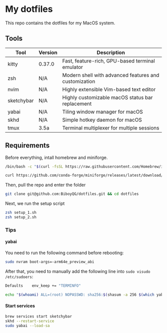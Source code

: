 # My dotfiles

This repo contains the dotfiles for my MacOS system.

## Tools

| Tool       | Version | Description                                           |
| ---------- | ------- | ----------------------------------------------------- |
| kitty      | 0.37.0  | Fast, feature-rich, GPU-based terminal emulator       |
| zsh        | N/A     | Modern shell with advanced features and customization |
| nvim       | N/A     | Highly extensible Vim-based text editor               |
| sketchybar | N/A     | Highly customizable macOS status bar replacement      |
| yabai      | N/A     | Tiling window manager for macOS                       |
| skhd       | N/A     | Simple hotkey daemon for macOS                        |
| tmux       | 3.5a    | Terminal multiplexer for multiple sessions            |

## Requirements

Before everything, intall homebrew and miniforge.

```bash
/bin/bash -c "$(curl -fsSL https://raw.githubusercontent.com/Homebrew/install/HEAD/install.sh)"
```

```bash
curl https://github.com/conda-forge/miniforge/releases/latest/download/Miniforge3-MacOSX-arm64.sh | sh
```

Then, pull the repo and enter the folder

```bash
git clone git@github.com:BiboyQG/dotfiles.git && cd dotfiles
```

Next, we run the setup script

```bash
zsh setup_1.sh
zsh setup_2.sh
```

### Tips

#### yabai

You need to run the following command before rebooting:

```bash
sudo nvram boot-args=-arm64e_preview_abi
```

After that, you need to manually add the following line into `sudo visudo /etc/sudoers`:

```bash
Defaults	env_keep += "TERMINFO"
```

```bash
echo "$(whoami) ALL=(root) NOPASSWD: sha256:$(shasum -a 256 $(which yabai) | cut -d " " -f 1) $(which yabai) --load-sa" | sudo tee /private/etc/sudoers.d/yabai
```

#### Start services

```bash
brew services start sketchybar
skhd --restart-service
sudo yabai --load-sa
```

